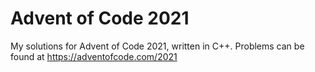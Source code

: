 # Advent of Code 2021

My solutions for Advent of Code 2021, written in C++.  Problems can be found at https://adventofcode.com/2021


